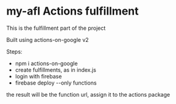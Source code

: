# my-afl Actions fulfillment

This is the fulfillment part of the project

Built using actions-on-google v2

Steps:
- npm i actions-on-google
- create fulfillments, as in index.js
- login with firebase
- firebase deploy --only functions

the result will be the function url, assign it to the actions package
